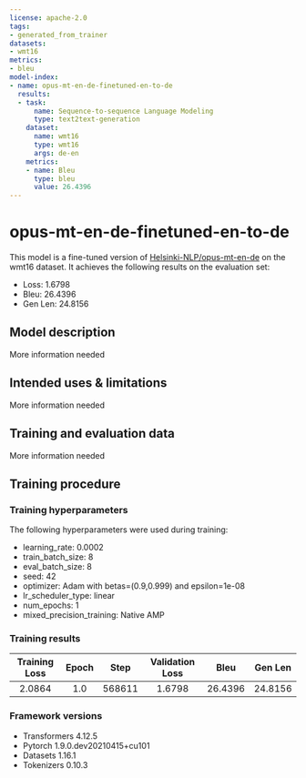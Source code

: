 ```yaml
---
license: apache-2.0
tags:
- generated_from_trainer
datasets:
- wmt16
metrics:
- bleu
model-index:
- name: opus-mt-en-de-finetuned-en-to-de
  results:
  - task:
      name: Sequence-to-sequence Language Modeling
      type: text2text-generation
    dataset:
      name: wmt16
      type: wmt16
      args: de-en
    metrics:
    - name: Bleu
      type: bleu
      value: 26.4396
---
```


<!-- This model card has been generated automatically according to the information the Trainer had access to. You
should probably proofread and complete it, then remove this comment. -->

# opus-mt-en-de-finetuned-en-to-de

This model is a fine-tuned version of [Helsinki-NLP/opus-mt-en-de](https://huggingface.co/Helsinki-NLP/opus-mt-en-de) on the wmt16 dataset.
It achieves the following results on the evaluation set:
- Loss: 1.6798
- Bleu: 26.4396
- Gen Len: 24.8156

## Model description

More information needed

## Intended uses & limitations

More information needed

## Training and evaluation data

More information needed

## Training procedure

### Training hyperparameters

The following hyperparameters were used during training:
- learning_rate: 0.0002
- train_batch_size: 8
- eval_batch_size: 8
- seed: 42
- optimizer: Adam with betas=(0.9,0.999) and epsilon=1e-08
- lr_scheduler_type: linear
- num_epochs: 1
- mixed_precision_training: Native AMP

### Training results

| Training Loss | Epoch | Step   | Validation Loss | Bleu    | Gen Len |
|:-------------:|:-----:|:------:|:---------------:|:-------:|:-------:|
| 2.0864        | 1.0   | 568611 | 1.6798          | 26.4396 | 24.8156 |


### Framework versions

- Transformers 4.12.5
- Pytorch 1.9.0.dev20210415+cu101
- Datasets 1.16.1
- Tokenizers 0.10.3
